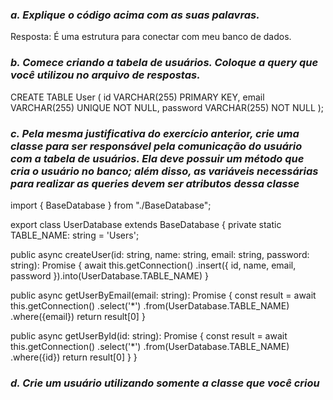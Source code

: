 ### *a. Explique o código acima com as suas palavras.*
Resposta: É uma estrutura para conectar com meu banco de dados.

### *b. Comece criando a tabela de usuários. Coloque a query que você utilizou no arquivo de respostas.*

CREATE TABLE User (
		id VARCHAR(255) PRIMARY KEY,
    email VARCHAR(255) UNIQUE NOT NULL,
    password VARCHAR(255) NOT NULL
);



### *c. Pela mesma justificativa do exercício anterior, crie uma classe para ser responsável pela comunicação do usuário com a tabela de usuários. Ela deve possuir um método que cria o usuário no banco; além disso, as variáveis necessárias para realizar as queries devem ser atributos dessa classe*

import { BaseDatabase } from "./BaseDatabase";

export class UserDatabase extends BaseDatabase {
  private static TABLE_NAME: string = 'Users';

  public async createUser(id: string, name: string, email: string, password: string): Promise<void> {
    await this.getConnection()
    .insert({
      id,
      name, 
      email,
      password
    }).into(UserDatabase.TABLE_NAME)
  }

  public async getUserByEmail(email: string): Promise<any> {
    const result = await this.getConnection()
      .select('*')
      .from(UserDatabase.TABLE_NAME)
      .where({email})
      return result[0]
  }

  public async getUserById(id: string): Promise<any> {
    const result = await this.getConnection()
      .select('*')
      .from(UserDatabase.TABLE_NAME)
      .where({id})
      return result[0]
  }
}


### *d. Crie um usuário utilizando somente a classe que você criou*

